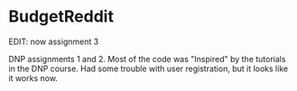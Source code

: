# BudgetReddit
EDIT: now assignment 3

DNP assignments 1 and 2. 
Most of the code was "Inspired" by the tutorials in the DNP course.
Had some trouble with user registration, but it looks like it works now.
